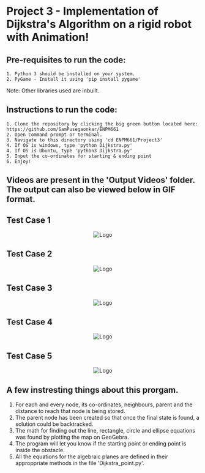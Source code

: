 <h1>Project 3 - Implementation of Dijkstra's Algorithm on a rigid robot with Animation!</h1>

  <h2>Pre-requisites to run the code:</h2>

    1. Python 3 should be installed on your system.
    2. PyGame - Install it using 'pip install pygame'

Note:  Other libraries used are inbuilt.</br>

  <h2>Instructions to run the code:</h2>
  
    1. Clone the repository by clicking the big green button located here: https://github.com/SamPusegaonkar/ENPM661
    2. Open command prompt or terminal.
    3. Navigate to this directory using 'cd ENPM661/Project3'
    4. If OS is windows, type 'python Dijkstra.py'
    4. If OS is Ubuntu, type 'python3 Dijkstra.py'
    5. Input the co-ordinates for starting & ending point
    6. Enjoy!


<h2>Videos are present in the 'Output Videos' folder. The output can also be viewed below in GIF format.</h2>

<h2> Test Case 1 </h2>

<p align="center">
  <img src="https://user-images.githubusercontent.com/12711480/110245177-1e649c80-7f30-11eb-8c37-7e5da186f337.gif" alt="Logo"/>
</p>
<h2> Test Case 2 </h2>

<p align="center">
  <img src="https://user-images.githubusercontent.com/12711480/110245227-46540000-7f30-11eb-9fa4-c52f53260e6e.gif" alt="Logo"/>
</p>

<h2> Test Case 3 </h2>

<p align="center">
  
  <img src="https://user-images.githubusercontent.com/12711480/110245347-acd91e00-7f30-11eb-861e-2782e4ff6dc6.gif" alt="Logo"/>
</p>

<h2> Test Case 4 </h2>

<p align="center">
  <img src="https://user-images.githubusercontent.com/12711480/110245494-5d472200-7f31-11eb-87c2-6eeacfd0eff6.gif" alt="Logo"/>
</p>

<h2> Test Case 5 </h2>

<p align="center">
  <img src="https://user-images.githubusercontent.com/12711480/110245230-481dc380-7f30-11eb-877a-bbdd6b1f8560.gif" alt="Logo"/>
</p>


## A few instresting things about this prorgam.
  1. For each and every node, its co-ordinates, neighbours, parent and the distance to reach that node is being stored.
  2. The parent node has been created so that once the final state is found, a solution could be backtracked.
  3. The math for finding out the line, rectangle, circle and ellipse equations was found by plotting the map on GeoGebra.
  4. The program will let you know if the starting point or ending point is inside the obstacle.
  5. All the equations for the algebraic planes are defined in their approppriate methods in the file 'Dijkstra_point.py'.
